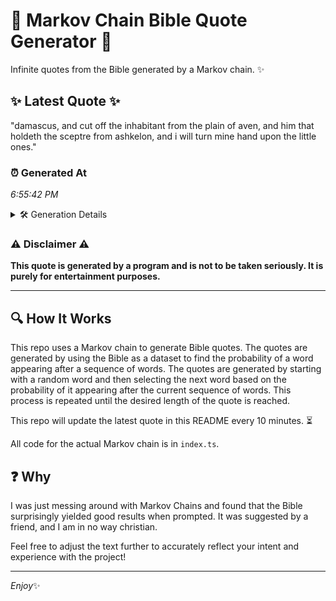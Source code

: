 # 📖 Markov Chain Bible Quote Generator 📖

Infinite quotes from the Bible generated by a Markov chain. ✨

## ✨ Latest Quote ✨
"damascus, and cut off the inhabitant from the plain of aven, and him that holdeth the sceptre from ashkelon, and i will turn mine hand upon the little ones."

### ⏰ Generated At
*6:55:42 PM*

<details>
    <summary>🛠️ Generation Details</summary>
    <p>
        <strong>🌱 Seed:</strong> damascus,<br>
        <strong>🔄 Iterations:</strong> 28<br>
        <strong>📜 Context History:</strong><br>[ damascus, ]: and<br>[ damascus,, and ]: cut<br>[ damascus,, and, cut ]: off<br>[ damascus,, and, cut, off ]: the<br>[ damascus,, and, cut, off, the ]: inhabitant<br>[ damascus,, and, cut, off, the, inhabitant ]: from<br>[ and, cut, off, the, inhabitant, from ]: the<br>[ cut, off, the, inhabitant, from, the ]: plain<br>[ off, the, inhabitant, from, the, plain ]: of<br>[ the, inhabitant, from, the, plain, of ]: aven,<br>[ inhabitant, from, the, plain, of, aven, ]: and<br>[ from, the, plain, of, aven,, and ]: him<br>[ the, plain, of, aven,, and, him ]: that<br>[ plain, of, aven,, and, him, that ]: holdeth<br>[ of, aven,, and, him, that, holdeth ]: the<br>[ aven,, and, him, that, holdeth, the ]: sceptre<br>[ and, him, that, holdeth, the, sceptre ]: from<br>[ him, that, holdeth, the, sceptre, from ]: ashkelon,<br>[ that, holdeth, the, sceptre, from, ashkelon, ]: and<br>[ holdeth, the, sceptre, from, ashkelon,, and ]: i<br>[ the, sceptre, from, ashkelon,, and, i ]: will<br>[ sceptre, from, ashkelon,, and, i, will ]: turn<br>[ from, ashkelon,, and, i, will, turn ]: mine<br>[ ashkelon,, and, i, will, turn, mine ]: hand<br>[ and, i, will, turn, mine, hand ]: upon<br>[ i, will, turn, mine, hand, upon ]: the<br>[ will, turn, mine, hand, upon, the ]: little<br>[ turn, mine, hand, upon, the, little ]: ones.<br>
    </p>
</details>

### ⚠️ Disclaimer ⚠️
**This quote is generated by a program and is not to be taken seriously. It is purely for entertainment purposes.**

---

## 🔍 How It Works

This repo uses a Markov chain to generate Bible quotes. The quotes are generated by using the Bible as a dataset to find the probability of a word appearing after a sequence of words. The quotes are generated by starting with a random word and then selecting the next word based on the probability of it appearing after the current sequence of words. This process is repeated until the desired length of the quote is reached.

This repo will update the latest quote in this README every 10 minutes. ⏳

All code for the actual Markov chain is in `index.ts`.

## ❓ Why

I was just messing around with Markov Chains and found that the Bible surprisingly yielded good results when prompted. 
It was suggested by a friend, and I am in no way christian.

Feel free to adjust the text further to accurately reflect your intent and experience with the project!

---

*Enjoy*✨
